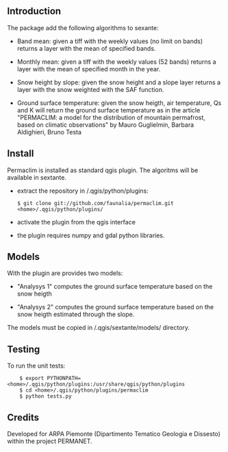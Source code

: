 Introduction
------------

  The package add the following algorithms to sexante:

  - Band mean: given a tiff with the weekly values (no limit on bands) returns
    a layer with the mean of specified bands.

  - Monthly mean: given a tiff with the weekly values (52 bands) returns
    a layer with the mean of specified month in the year.

  - Snow height by slope: given the snow height and a slope layer returns
    a layer with the snow weighted with the SAF function.

  - Ground surface temperature: given the snow heigth, air temperature,
    Qs and K will return the ground surface temperature as in the article
       "PERMACLIM: a model for the distribution of mountain permafrost,
          based on climatic observations"  by Mauro Guglielmin, Barbara Aldighieri, Bruno Testa


Install
-------

  Permaclim is installed as standard qgis plugin. The algoritms will be
  available in sextante.

  - extract the repository in <home>/.qgis/python/plugins:

        $ git clone git://github.com/faunalia/permaclim.git <home>/.qgis/python/plugins/

  - activate the plugin from the qgis interface

  - the plugin requires numpy and gdal python libraries.


Models
------

  With the plugin are provides two models:

  - "Analysys 1" computes the ground surface temperature based on the snow
    heigth

  - "Analysys 2" computes the ground surface temperature based on the snow
    heigth estimated through the slope.

  The models must be copied in <home>/.qgis/sextante/models/ directory.


Testing
-------

  To run the unit tests:

        $ export PYTHONPATH=<home>/.qgis/python/plugins:/usr/share/qgis/python/plugins
        $ cd <home>/.qgis/python/plugins/permaclim
        $ python tests.py


Credits
-------

  Developed for ARPA Piemonte (Dipartimento Tematico Geologia e Dissesto)
  within the project PERMANET.